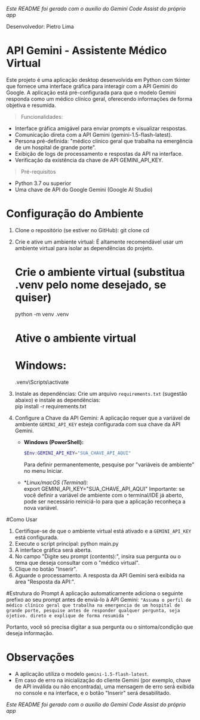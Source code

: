 *Este README foi gerado com o auxílio do Gemini Code Assist do próprio app*

Desenvolvedor: Pietro Lima



# API Gemini - Assistente Médico Virtual

Este projeto é uma aplicação desktop desenvolvida em Python com tkinter que fornece uma interface gráfica para interagir com a API Gemini do Google. A aplicação está pré-configurada para que o modelo Gemini responda como um médico clínico geral, oferecendo informações de forma objetiva e resumida.

> Funcionalidades:
- Interface gráfica amigável para enviar prompts e visualizar respostas.
- Comunicação direta com a API Gemini (gemini-1.5-flash-latest).
- Persona pré-definida: "médico clínico geral que trabalha na emergência de um hospital de grande porte".
- Exibição de logs de processamento e respostas da API na interface.
- Verificação da existência da chave de API GEMINI_API_KEY.

> Pré-requisitos
- Python 3.7 ou superior
- Uma chave de API do Google Gemini (Google AI Studio)

# Configuração do Ambiente
1. Clone o repositório (se estiver no GitHub):
    git clone <url-do-seu-repositorio>
    cd <nome-da-pasta-do-projeto>

2. Crie e ative um ambiente virtual:
    É altamente recomendável usar um ambiente virtual para isolar as dependências do projeto.

    # Crie o ambiente virtual (substitua .venv pelo nome desejado, se quiser)
    python -m venv .venv
    # Ative o ambiente virtual
    # Windows:
    .venv\Scripts\activate
   
3.  Instale as dependências:
    Crie um arquivo `requirements.txt` (sugestão abaixo) e instale as dependências:    
    pip install -r requirements.txt

4.  Configure a Chave da API Gemini:
    A aplicação requer que a variável de ambiente `GEMINI_API_KEY` esteja configurada com sua chave da API Gemini.
    *   **Windows (PowerShell):**
        ```powershell
        $Env:GEMINI_API_KEY="SUA_CHAVE_API_AQUI"
        ```
        Para definir permanentemente, pesquise por "variáveis de ambiente" no menu Iniciar.

    *   **Linux/macOS (Terminal):*    
        export GEMINI_API_KEY="SUA_CHAVE_API_AQUI"
Importante: se você definir a variável de ambiente com o terminal/IDE já aberto, pode ser necessário reiniciá-lo para que a aplicação reconheça a nova variável.

#Como Usar
1.  Certifique-se de que o ambiente virtual está ativado e a `GEMINI_API_KEY` está configurada.
2.  Execute o script principal:
    python main.py
3.  A interface gráfica será aberta.
4.  No campo "Digite seu prompt (contents):", insira sua pergunta ou o tema que deseja consultar com o "médico virtual".
5.  Clique no botão "Inserir".
6.  Aguarde o processamento. A resposta da API Gemini será exibida na área "Resposta da API:".

#Estrutura do Prompt
A aplicação automaticamente adiciona o seguinte prefixo ao seu prompt antes de enviá-lo à API Gemini:
`"Assuma o perfil de médico clínico geral que trabalha na emergencia de um hospital de grande porte, pesquise antes de responder qualquer pergunta, seja ojetivo. direto e explique de forma resumida "`

Portanto, você só precisa digitar a sua pergunta ou o sintoma/condição que deseja informação.

# Observações
- A aplicação utiliza o modelo `gemini-1.5-flash-latest`.
- Em caso de erro na inicialização do cliente Gemini (por exemplo, chave de API inválida ou não encontrada), uma mensagem de erro será exibida no console e na interface, e o botão "Inserir" será desabilitado.


*Este README foi gerado com o auxílio do Gemini Code Assist do próprio app*
